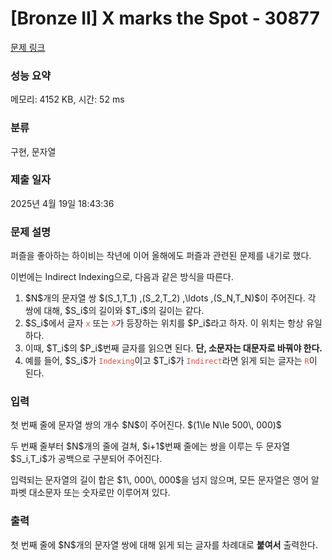# [Bronze II] X marks the Spot - 30877 

[문제 링크](https://www.acmicpc.net/problem/30877) 

### 성능 요약

메모리: 4152 KB, 시간: 52 ms

### 분류

구현, 문자열

### 제출 일자

2025년 4월 19일 18:43:36

### 문제 설명

<p>퍼즐을 좋아하는 하이비는 작년에 이어 올해에도 퍼즐과 관련된 문제를 내기로 했다.</p>

<p>이번에는 Indirect Indexing으로, 다음과 같은 방식을 따른다.</p>

<ol>
	<li>$N$개의 문자열 쌍 $(S_1,T_1) ,(S_2,T_2) ,\ldots ,(S_N,T_N)$이 주어진다. 각 쌍에 대해, $S_i$의 길이와 $T_i$의 길이는 같다.</li>
	<li>$S_i$에서 글자 <span style="color:#e74c3c;"><code>x</code></span> 또는 <span style="color:#e74c3c;"><code>X</code></span>가 등장하는 위치를 $P_i$라고 하자. 이 위치는 항상 유일하다.</li>
	<li>이때, $T_i$의 $P_i$번째 글자를 읽으면 된다. <strong>단, 소문자는 대문자로 바꿔야 한다.</strong></li>
	<li>예를 들어, $S_i$가 <span style="color:#e74c3c;"><code>Indexing</code></span>이고 $T_i$가 <span style="color:#e74c3c;"><code>Indirect</code></span>라면 읽게 되는 글자는 <span style="color:#e74c3c;"><code>R</code></span>이 된다.</li>
</ol>

### 입력 

 <p>첫 번째 줄에 문자열 쌍의 개수 $N$이 주어진다. $(1\le N\le 500\, 000)$</p>

<p>두 번째 줄부터 $N$개의 줄에 걸쳐, $i+1$번째 줄에는 쌍을 이루는 두 문자열 $S_i,T_i$가 공백으로 구분되어 주어진다.</p>

<p>입력되는 문자열의 길이 합은 $1\, 000\, 000$을 넘지 않으며, 모든 문자열은 영어 알파벳 대소문자 또는 숫자로만 이루어져 있다.</p>

### 출력 

 <p>첫 번째 줄에 $N$개의 문자열 쌍에 대해 읽게 되는 글자를 차례대로 <strong>붙여서</strong> 출력한다.</p>

